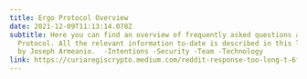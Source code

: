 ```yaml
---
title: Ergo Protocol Overview
date: 2021-12-09T11:13:14.078Z
subtitle: Here you can find an overview of frequently asked questions about Ergo
  Protocol. All the relevant information to-date is described in this long post
  by Joseph Armeanio.  -Intentions -Security -Team -Technology
link: https://curiaregiscrypto.medium.com/reddit-response-too-long-t-6fbb61f40a17
---
```

